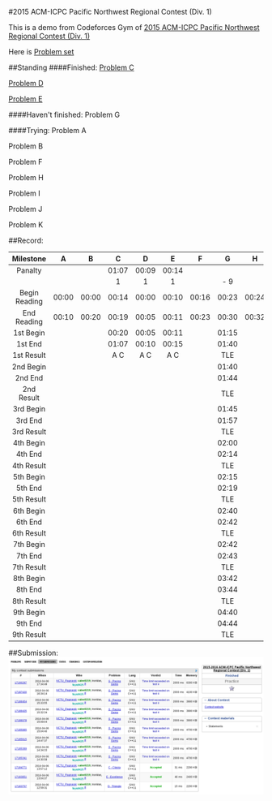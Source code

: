#2015 ACM-ICPC Pacific Northwest Regional Contest (Div. 1)

This is a demo from Codeforces Gym of [2015 ACM-ICPC Pacific Northwest Regional Contest (Div. 1)](http://www.codeforces.com/gymRegistration/100820/virtual/true)

Here is [Problem set](Doc/20152016-acmicpc-pacific-northwest-regional-contest-div-1-en.pdf)

##Standing
####Finished:
[Problem C](code/C-Classy.cpp)

[Problem D](code/E-Excellence.cpp)

[Problem E](code/D-Triangle.cpp)

####Haven't finished:
Problem G

####Trying:
Problem A

Problem B

Problem F

Problem H

Problem I

Problem J

Problem K

##Record:

|   Milestone   |  A  |  B  |  C  |  D  |  E  |  F  |  G  |  H  |  I  |  J  |  K  |  L  |
| :-----------: |:---:|:---:|:---:|:---:|:---:|:---:|:---:|:---:|:---:|:---:|:---:|:---:|
|    Panalty    |     |     |01:07|00:09|00:14|     |     |     |     |     |     |     |
|               |     |     |  1  |  1  |  1  |     | - 9 |     |     |     |     |     |
| Begin Reading |00:00|00:00|00:14|00:00|00:10|00:16|00:23|00:24|00:35|00:31|00:40|     |
|  End Reading  |00:10|00:20|00:19|00:05|00:11|00:23|00:30|00:32|00:38|00:50|00:52|     |
|   1st Begin   |     |     |00:20|00:05|00:11|     |01:15|     |     |     |     |     |
|    1st End    |     |     |01:07|00:10|00:15|     |01:40|     |     |     |     |     |
|  1st  Result  |     |     | A C | A C | A C |     | TLE |     |     |     |     |     |
|   2nd Begin   |     |     |     |     |     |     |01:40|     |     |     |     |     |
|    2nd End    |     |     |     |     |     |     |01:44|     |     |     |     |     |
|  2nd  Result  |     |     |     |     |     |     | TLE |     |     |     |     |     |
|   3rd Begin   |     |     |     |     |     |     |01:45|     |     |     |     |     |
|    3rd End    |     |     |     |     |     |     |01:57|     |     |     |     |     |
|  3rd  Result  |     |     |     |     |     |     | TLE |     |     |     |     |     |
|   4th Begin   |     |     |     |     |     |     |02:00|     |     |     |     |     |
|    4th End    |     |     |     |     |     |     |02:14|     |     |     |     |     |
|  4th  Result  |     |     |     |     |     |     | TLE |     |     |     |     |     |
|   5th Begin   |     |     |     |     |     |     |02:15|     |     |     |     |     |
|    5th End    |     |     |     |     |     |     |02:19|     |     |     |     |     |
|  5th  Result  |     |     |     |     |     |     | TLE |     |     |     |     |     |
|   6th Begin   |     |     |     |     |     |     |02:40|     |     |     |     |     |
|    6th End    |     |     |     |     |     |     |02:42|     |     |     |     |     |
|  6th  Result  |     |     |     |     |     |     | TLE |     |     |     |     |     |
|   7th Begin   |     |     |     |     |     |     |02:42|     |     |     |     |     |
|    7th End    |     |     |     |     |     |     |02:43|     |     |     |     |     |
|  7th  Result  |     |     |     |     |     |     | TLE |     |     |     |     |     |
|   8th Begin   |     |     |     |     |     |     |03:42|     |     |     |     |     |
|    8th End    |     |     |     |     |     |     |03:44|     |     |     |     |     |
|  8th  Result  |     |     |     |     |     |     | TLE |     |     |     |     |     |
|   9th Begin   |     |     |     |     |     |     |04:40|     |     |     |     |     |
|    9th End    |     |     |     |     |     |     |04:44|     |     |     |     |     |
|  9th  Result  |     |     |     |     |     |     | TLE |     |     |     |     |     |

##Submission:
![Record](Doc/record.png)
